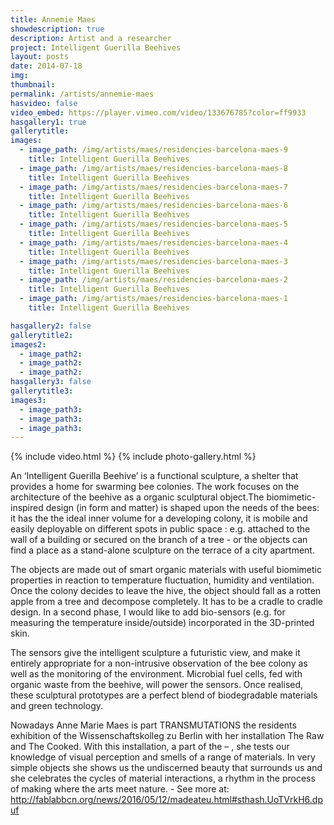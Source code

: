 ```yaml
---
title: Annemie Maes
showdescription: true
description: Artist and a researcher
project: Intelligent Guerilla Beehives
layout: posts
date: 2014-07-18
img: 
thumbnail: 
permalink: /artists/annemie-maes
hasvideo: false
video_embed: https://player.vimeo.com/video/133676785?color=ff9933
hasgallery1: true   
gallerytitle: 
images:
  - image_path: /img/artists/maes/residencies-barcelona-maes-9
    title: Intelligent Guerilla Beehives
  - image_path: /img/artists/maes/residencies-barcelona-maes-8
    title: Intelligent Guerilla Beehives
  - image_path: /img/artists/maes/residencies-barcelona-maes-7
    title: Intelligent Guerilla Beehives
  - image_path: /img/artists/maes/residencies-barcelona-maes-6
    title: Intelligent Guerilla Beehives
  - image_path: /img/artists/maes/residencies-barcelona-maes-5
    title: Intelligent Guerilla Beehives
  - image_path: /img/artists/maes/residencies-barcelona-maes-4
    title: Intelligent Guerilla Beehives
  - image_path: /img/artists/maes/residencies-barcelona-maes-3
    title: Intelligent Guerilla Beehives
  - image_path: /img/artists/maes/residencies-barcelona-maes-2
    title: Intelligent Guerilla Beehives     
  - image_path: /img/artists/maes/residencies-barcelona-maes-1
    title: Intelligent Guerilla Beehives     

hasgallery2: false       
gallerytitle2:  
images2:
  - image_path2: 
  - image_path2: 
  - image_path2: 
hasgallery3: false    
gallerytitle3:  
images3:
  - image_path3: 
  - image_path3: 
  - image_path3:    
---
```


{% include video.html %}
{% include photo-gallery.html %}

An ‘Intelligent Guerilla Beehive’ is a functional sculpture, a shelter that provides a home for swarming bee colonies. The work focuses on the architecture of the beehive as a organic sculptural object.The biomimetic-inspired design (in form and matter) is shaped upon the needs of the bees: it has the the ideal inner volume for a developing colony, it is mobile and easily deployable on different spots in public space : e.g. attached to the wall of a building or secured on the branch of a tree - or the objects can find a place as a stand-alone sculpture on the terrace of a city apartment. 

The objects are made out of smart organic materials with useful biomimetic properties in reaction to temperature fluctuation, humidity and ventilation. Once the colony decides to leave the hive, the object should fall as a rotten apple from a tree and decompose completely. It has to be a cradle to cradle design. In a second phase, I would like to add bio-sensors (e.g. for measuring the temperature inside/outside) incorporated in the 3D-printed skin. 

The sensors give the intelligent sculpture a futuristic view, and make it entirely appropriate for a non-intrusive observation of the bee colony as well as the monitoring of the environment. Microbial fuel cells, fed with organic waste from the beehive, will power the sensors. Once realised, these sculptural prototypes are a perfect blend of biodegradable materials and green technology. 

Nowadays Anne Marie Maes is part TRANSMUTATIONS the residents exhibition of the Wissenschaftskolleg zu Berlin with her installation The Raw and The Cooked. With this installation, a part of the – , she tests our knowledge of visual perception and smells of a range of materials. In very simple objects she shows us the undiscerned beauty that surrounds us and she celebrates the cycles of material interactions, a rhythm in the process of making where the arts meet nature. - See more at: http://fablabbcn.org/news/2016/05/12/madeateu.html#sthash.UoTVrkH6.dpuf






